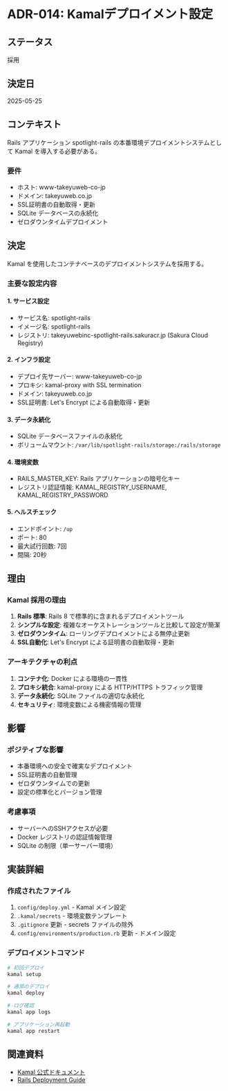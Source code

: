 # ADR-014: Kamalデプロイメント設定

## ステータス

採用

## 決定日

2025-05-25

## コンテキスト

Rails アプリケーション spotlight-rails の本番環境デプロイメントシステムとして Kamal を導入する必要がある。

### 要件
- ホスト: www-takeyuweb-co-jp
- ドメイン: takeyuweb.co.jp
- SSL証明書の自動取得・更新
- SQLite データベースの永続化
- ゼロダウンタイムデプロイメント

## 決定

Kamal を使用したコンテナベースのデプロイメントシステムを採用する。

### 主要な設定内容

#### 1. サービス設定
- サービス名: spotlight-rails
- イメージ名: spotlight-rails
- レジストリ: takeyuwebinc-spotlight-rails.sakuracr.jp (Sakura Cloud Registry)

#### 2. インフラ設定
- デプロイ先サーバー: www-takeyuweb-co-jp
- プロキシ: kamal-proxy with SSL termination
- ドメイン: takeyuweb.co.jp
- SSL証明書: Let's Encrypt による自動取得・更新

#### 3. データ永続化
- SQLite データベースファイルの永続化
- ボリュームマウント: `/var/lib/spotlight-rails/storage:/rails/storage`

#### 4. 環境変数
- RAILS_MASTER_KEY: Rails アプリケーションの暗号化キー
- レジストリ認証情報: KAMAL_REGISTRY_USERNAME, KAMAL_REGISTRY_PASSWORD

#### 5. ヘルスチェック
- エンドポイント: `/up`
- ポート: 80
- 最大試行回数: 7回
- 間隔: 20秒

## 理由

### Kamal 採用の理由
1. **Rails 標準**: Rails 8 で標準的に含まれるデプロイメントツール
2. **シンプルな設定**: 複雑なオーケストレーションツールと比較して設定が簡潔
3. **ゼロダウンタイム**: ローリングデプロイメントによる無停止更新
4. **SSL自動化**: Let's Encrypt による証明書の自動取得・更新

### アーキテクチャの利点
1. **コンテナ化**: Docker による環境の一貫性
2. **プロキシ統合**: kamal-proxy による HTTP/HTTPS トラフィック管理
3. **データ永続化**: SQLite ファイルの適切な永続化
4. **セキュリティ**: 環境変数による機密情報の管理

## 影響

### ポジティブな影響
- 本番環境への安全で確実なデプロイメント
- SSL証明書の自動管理
- ゼロダウンタイムでの更新
- 設定の標準化とバージョン管理

### 考慮事項
- サーバーへのSSHアクセスが必要
- Docker レジストリの認証情報管理
- SQLite の制限（単一サーバー環境）

## 実装詳細

### 作成されたファイル
1. `config/deploy.yml` - Kamal メイン設定
2. `.kamal/secrets` - 環境変数テンプレート
3. `.gitignore` 更新 - secrets ファイルの除外
4. `config/environments/production.rb` 更新 - ドメイン設定

### デプロイメントコマンド
```bash
# 初回デプロイ
kamal setup

# 通常のデプロイ
kamal deploy

# ログ確認
kamal app logs

# アプリケーション再起動
kamal app restart
```

## 関連資料

- [Kamal 公式ドキュメント](https://kamal-deploy.org/)
- [Rails Deployment Guide](https://guides.rubyonrails.org/deployment.html)
